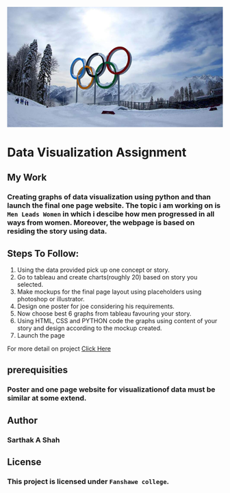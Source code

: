 
![visual images](/images/olympic.jpg)
# Data Visualization Assignment

## My Work
### Creating graphs of data visualization using python and than launch the final one page website. The topic i am working on is  ````Men Leads Women```` in which i descibe how men progressed in all ways from women. Moreover, the webpage is based on residing the story using data.

## Steps To Follow:

1. Using the data provided pick up one concept or story.
2. Go to tableau and create charts(roughly 20) based on story you selected.
3. Make mockups for the final page layout using placeholders using photoshop or illustrator.
4. Design one poster for joe considering his requirements.
5. Now choose best 6 graphs from tableau favouring your story.
6. Using HTML, CSS and PYTHON code the graphs using content of your story and design according to the mockup created.
7. Launch the page

For more detail on project [Click Here ](https://docs.google.com/document/d/1P0IYK4Atj3c8UzFIG-Oym_3JDej8aRX3jJOaRiSQJ-8/edit)


## prerequisities 
### Poster and one page website for visualizationof data must be similar at some extend.

## Author 
### Sarthak A Shah

## License 
### This project is licensed under ````Fanshawe college````. 

